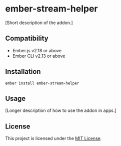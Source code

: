 # ember-stream-helper

[Short description of the addon.]

## Compatibility

- Ember.js v2.18 or above
- Ember CLI v2.13 or above

## Installation

```
ember install ember-stream-helper
```

## Usage

[Longer description of how to use the addon in apps.]

## License

This project is licensed under the [MIT License](LICENSE.md).
